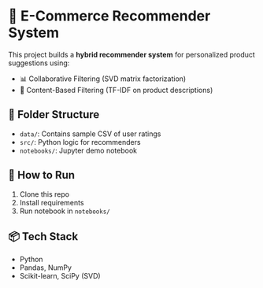 
# 🛒 E-Commerce Recommender System

This project builds a **hybrid recommender system** for personalized product suggestions using:
- 📊 Collaborative Filtering (SVD matrix factorization)
- 🧠 Content-Based Filtering (TF-IDF on product descriptions)

## 📁 Folder Structure
- `data/`: Contains sample CSV of user ratings
- `src/`: Python logic for recommenders
- `notebooks/`: Jupyter demo notebook

## 🚀 How to Run
1. Clone this repo
2. Install requirements
3. Run notebook in `notebooks/`

## 📦 Tech Stack
- Python
- Pandas, NumPy
- Scikit-learn, SciPy (SVD)
